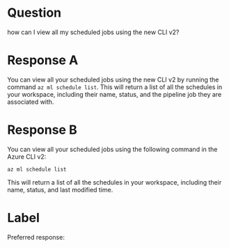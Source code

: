 
# Question

how can I view all my scheduled jobs using the new CLI v2?

# Response A

You can view all your scheduled jobs using the new CLI v2 by running the command `az ml schedule list`. This will return a list of all the schedules in your workspace, including their name, status, and the pipeline job they are associated with.

# Response B

You can view all your scheduled jobs using the following command in the Azure CLI v2:

```
az ml schedule list
```

This will return a list of all the schedules in your workspace, including their name, status, and last modified time.

# Label

Preferred response: 
